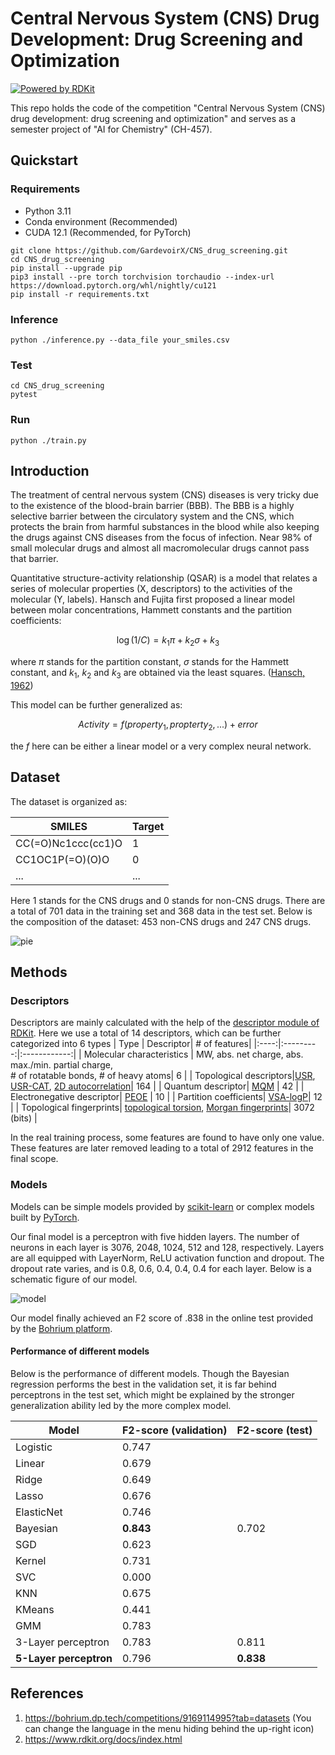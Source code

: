
# Central Nervous System (CNS) Drug Development: Drug Screening and Optimization
[![Powered by RDKit](https://img.shields.io/badge/Powered%20by-RDKit-3838ff.svg?logo=data:image/png;base64,iVBORw0KGgoAAAANSUhEUgAAABAAAAAQBAMAAADt3eJSAAAABGdBTUEAALGPC/xhBQAAACBjSFJNAAB6JgAAgIQAAPoAAACA6AAAdTAAAOpgAAA6mAAAF3CculE8AAAAFVBMVEXc3NwUFP8UPP9kZP+MjP+0tP////9ZXZotAAAAAXRSTlMAQObYZgAAAAFiS0dEBmFmuH0AAAAHdElNRQfmAwsPGi+MyC9RAAAAQElEQVQI12NgQABGQUEBMENISUkRLKBsbGwEEhIyBgJFsICLC0iIUdnExcUZwnANQWfApKCK4doRBsKtQFgKAQC5Ww1JEHSEkAAAACV0RVh0ZGF0ZTpjcmVhdGUAMjAyMi0wMy0xMVQxNToyNjo0NyswMDowMDzr2J4AAAAldEVYdGRhdGU6bW9kaWZ5ADIwMjItMDMtMTFUMTU6MjY6NDcrMDA6MDBNtmAiAAAAAElFTkSuQmCC)](https://www.rdkit.org/)

This repo holds the code of the competition "Central Nervous System (CNS) drug development: drug screening and optimization" and serves as a semester project of "AI for Chemistry" (CH-457).

## Quickstart
### Requirements
- Python 3.11
- Conda environment (Recommended)
- CUDA 12.1 (Recommended, for PyTorch)

```shell
git clone https://github.com/GardevoirX/CNS_drug_screening.git
cd CNS_drug_screening
pip install --upgrade pip
pip3 install --pre torch torchvision torchaudio --index-url https://download.pytorch.org/whl/nightly/cu121
pip install -r requirements.txt
```

### Inference
``` shell
python ./inference.py --data_file your_smiles.csv
```

### Test
``` shell
cd CNS_drug_screening
pytest
```

### Run
``` shell
python ./train.py
```

## Introduction
The treatment of central nervous system (CNS) diseases is very tricky due to the existence of the blood-brain barrier (BBB). The BBB is a highly selective barrier between the circulatory system and the CNS, which protects the brain from harmful substances in the blood while also keeping the drugs against CNS diseases from the focus of infection. Near 98% of small molecular drugs and almost all macromolecular drugs cannot pass that barrier.

Quantitative structure-activity relationship (QSAR) is a model that relates a series of molecular properties (X, descriptors) to the activities of the molecular (Y, labels). Hansch and Fujita first proposed a linear model between molar concentrations, Hammett constants and the partition coefficients:

$$\log(1/C) = k_1 \pi + k_2 \sigma + k_3$$

where $\pi$ stands for the partition constant, $\sigma$ stands for the Hammett constant, and $k_1$, $k_2$ and $k_3$ are obtained via the least squares. ([Hansch, 1962](https://doi.org/10.1021/ar50020a002))

This model can be further generalized as:

$$Activity = f(property_1, propterty_2, ...) + error$$

the $f$ here can be either a linear model or a very complex neural network.

## Dataset
The dataset is organized as:

| SMILES             | Target |
|--------------------|--------|
| CC(=O)Nc1ccc(cc1)O | 1      |
| CC1OC1P(=O)(O)O    | 0      |
| ...                | ...    |

Here 1 stands for the CNS drugs and 0 stands for non-CNS drugs. There are a total of 701 data in the training set and 368 data in the test set. Below is the composition of the dataset: 453 non-CNS drugs and 247 CNS drugs.

![pie](https://github.com/GardevoirX/CNS_drug_screening/assets/92628709/71029b5a-a983-476c-9099-71ff6a933013)


## Methods

### Descriptors
Descriptors are mainly calculated with the help of the [descriptor module of RDKit](https://www.rdkit.org/docs/source/rdkit.Chem.Descriptors.html). Here we use a total of 14 descriptors, which can be further categorized into 6 types
| Type | Descriptor| # of features|
|:----:|:---------:|:------------:|
| Molecular characteristics | MW, abs. net charge, abs. max./min. partial charge,<br /> # of rotatable bonds, # of heavy atoms| 6 |
| Topological descriptors|[USR](https://www.rdkit.org/docs/source/rdkit.Chem.rdMolDescriptors.html#rdkit.Chem.rdMolDescriptors.GetUSR), [USR-CAT](https://www.rdkit.org/docs/source/rdkit.Chem.rdMolDescriptors.html#rdkit.Chem.rdMolDescriptors.GetUSRCAT), [2D autocorrelation](https://www.rdkit.org/docs/source/rdkit.Chem.rdMolDescriptors.html#rdkit.Chem.rdMolDescriptors.CalcAUTOCORR2D)| 164 |
| Quantum descriptor| [MQM](https://www.rdkit.org/docs/source/rdkit.Chem.rdMolDescriptors.html#rdkit.Chem.rdMolDescriptors.MQNs_) | 42 |
| Electronegative descriptor| [PEOE](https://www.rdkit.org/docs/source/rdkit.Chem.rdMolDescriptors.html#rdkit.Chem.rdMolDescriptors.PEOE_VSA_) | 10 |
| Partition coefficients| [VSA-logP](https://www.rdkit.org/docs/source/rdkit.Chem.rdMolDescriptors.html#rdkit.Chem.rdMolDescriptors.SlogP_VSA_)| 12 |
| Topological fingerprints| [topological torsion](https://www.rdkit.org/docs/source/rdkit.Chem.rdMolDescriptors.html#rdkit.Chem.rdMolDescriptors.GetHashedTopologicalTorsionFingerprintAsBitVect), [Morgan fingerprints](https://www.rdkit.org/docs/source/rdkit.Chem.rdMolDescriptors.html#rdkit.Chem.rdMolDescriptors.GetMorganFingerprintAsBitVect)| 3072 (bits) |

In the real training process, some features are found to have only one value. These features are later removed leading to a total of 2912 features in the final scope.

### Models
Models can be simple models provided by [scikit-learn](https://scikit-learn.org/stable/) or complex models built by [PyTorch](https://pytorch.org/).

Our final model is a perceptron with five hidden layers. The number of neurons in each layer is 3076, 2048, 1024, 512 and 128, respectively. Layers are all equipped with LayerNorm, ReLU activation function and dropout. The dropout rate varies, and is 0.8, 0.6, 0.4, 0.4, 0.4 for each layer. Below is a schematic figure of our model.

![model](https://github.com/GardevoirX/CNS_drug_screening/assets/92628709/b8d97f84-2bee-4410-a762-cdec6cda68c8)


Our model finally achieved an F2 score of .838 in the online test provided by the [Bohrium platform](https://bohrium.dp.tech/competitions/9169114995?tab=leaderboard).

#### Performance of different models
Below is the performance of different models. Though the Bayesian regression performs the best in the validation set, it is far behind perceptrons in the test set, which might be explained by the stronger generalization ability led by the more complex model.

|Model | F2-score (validation)| F2-score (test)|
|------|----------------------|----------------|
|Logistic|0.747           |   |
|Linear|0.679             |   |
|Ridge |0.649             |   |
|Lasso |0.676             |   |
|ElasticNet|0.746         |   |
|Bayesian|**0.843**           |0.702   |
|SGD   |0.623             |   |
|Kernel|0.731             |   |
|SVC   |0.000             |   |
|KNN   |0.675             |   |
|KMeans|0.441             |   |
|GMM   |0.783             |   |
|3-Layer perceptron| 0.783|0.811   |
|**5-Layer perceptron**| 0.796|**0.838**   |

## References
1. https://bohrium.dp.tech/competitions/9169114995?tab=datasets (You can change the language in the menu hiding behind the up-right icon)
2. https://www.rdkit.org/docs/index.html
